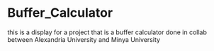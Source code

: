 # Buffer_Calculator
this is a display for a project that is a buffer calculator done in collab between Alexandria University and Minya University
